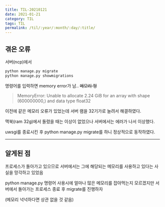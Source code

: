 ```yaml
---
title: TIL-20210121
date: 2021-01-21
category: TIL
tags: TIL
permalink: /til/:year/:month/:day/:title/
---
```


## 겪은 오류

서버(ncp)에서

```python
python manage.py migrate
python manage.py showmigrations
```

명령어를 입력하면 memory error가 남.. ~~메모리 펑~~

> MemoryError: Unable to allocate 2.24 GiB for an array with shape (600000000,) and data type float32

이전에 같은 메모리 오류가 있었는데 서버 램을 32기가로 늘려서 해결하였다.

맥북(ram 32g)에서 돌렸을 때는 이상이 없었으나 서버에서는 에러가 나서 이상했다.

uwsgi를 종료시킨 후 python manage.py migrate를 하니 정상적으로 동작하였다.

---

## 알게된 점

프로세스가 돌아가고 있으므로 서버에서는 그에 해당되는 메모리를 사용하고 있다는 사실을 망각하고 있었음

python manage.py 명령어 사용시에 얼마나 많은 메모리를 잡아먹는지 모르겠지만 서버에서 돌아가는 프로세스 종료 후 migrate를 진행하자

(메모리 넉넉하다면 상관 없을 것 같음)
